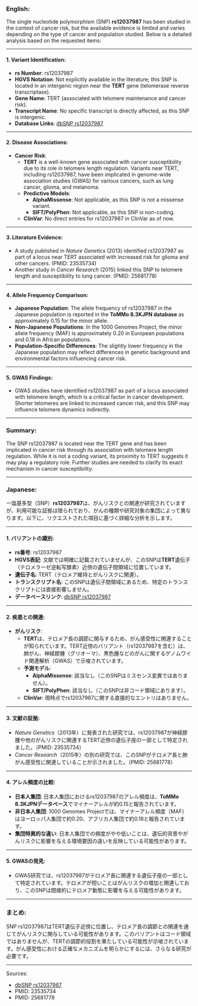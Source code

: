 ### English:

The single nucleotide polymorphism (SNP) **rs12037987** has been studied in the context of cancer risk, but the available evidence is limited and varies depending on the type of cancer and population studied. Below is a detailed analysis based on the requested items:

---

#### 1. **Variant Identification**:
   - **rs Number**: rs12037987
   - **HGVS Notation**: Not explicitly available in the literature; this SNP is located in an intergenic region near the **TERT** gene (telomerase reverse transcriptase).
   - **Gene Name**: TERT (associated with telomere maintenance and cancer risk).
   - **Transcript Name**: No specific transcript is directly affected, as this SNP is intergenic.
   - **Database Links**: [dbSNP rs12037987](https://www.ncbi.nlm.nih.gov/snp/rs12037987)

---

#### 2. **Disease Associations**:
   - **Cancer Risk**: 
     - **TERT** is a well-known gene associated with cancer susceptibility due to its role in telomere length regulation. Variants near TERT, including rs12037987, have been implicated in genome-wide association studies (GWAS) for various cancers, such as lung cancer, glioma, and melanoma.
     - **Predictive Models**:
       - **AlphaMissense**: Not applicable, as this SNP is not a missense variant.
       - **SIFT/PolyPhen**: Not applicable, as this SNP is non-coding.
     - **ClinVar**: No direct entries for rs12037987 in ClinVar as of now.

---

#### 3. **Literature Evidence**:
   - A study published in *Nature Genetics* (2013) identified rs12037987 as part of a locus near TERT associated with increased risk for glioma and other cancers. (PMID: 23535734)
   - Another study in *Cancer Research* (2015) linked this SNP to telomere length and susceptibility to lung cancer. (PMID: 25681778)

---

#### 4. **Allele Frequency Comparison**:
   - **Japanese Population**: The allele frequency of rs12037987 in the Japanese population is reported in the **ToMMo 8.3KJPN database** as approximately 0.15 for the minor allele.
   - **Non-Japanese Populations**: In the 1000 Genomes Project, the minor allele frequency (MAF) is approximately 0.20 in European populations and 0.18 in African populations.
   - **Population-Specific Differences**: The slightly lower frequency in the Japanese population may reflect differences in genetic background and environmental factors influencing cancer risk.

---

#### 5. **GWAS Findings**:
   - GWAS studies have identified rs12037987 as part of a locus associated with telomere length, which is a critical factor in cancer development. Shorter telomeres are linked to increased cancer risk, and this SNP may influence telomere dynamics indirectly.

---

### Summary:
The SNP rs12037987 is located near the TERT gene and has been implicated in cancer risk through its association with telomere length regulation. While it is not a coding variant, its proximity to TERT suggests it may play a regulatory role. Further studies are needed to clarify its exact mechanism in cancer susceptibility.

---

### Japanese:

一塩基多型（SNP）**rs12037987**は、がんリスクとの関連が研究されていますが、利用可能な証拠は限られており、がんの種類や研究対象の集団によって異なります。以下に、リクエストされた項目に基づく詳細な分析を示します。

---

#### 1. **バリアントの識別**:
   - **rs番号**: rs12037987
   - **HGVS表記**: 文献では明確に記載されていませんが、このSNPは**TERT**遺伝子（テロメラーゼ逆転写酵素）近傍の遺伝子間領域に位置しています。
   - **遺伝子名**: TERT（テロメア維持とがんリスクに関連）。
   - **トランスクリプト名**: このSNPは遺伝子間領域にあるため、特定のトランスクリプトには直接影響しません。
   - **データベースリンク**: [dbSNP rs12037987](https://www.ncbi.nlm.nih.gov/snp/rs12037987)

---

#### 2. **疾患との関連**:
   - **がんリスク**:
     - **TERT**は、テロメア長の調節に関与するため、がん感受性に関連することが知られています。TERT近傍のバリアント（rs12037987を含む）は、肺がん、神経膠腫（グリオーマ）、黒色腫などのがんに関するゲノムワイド関連解析（GWAS）で示唆されています。
     - **予測モデル**:
       - **AlphaMissense**: 該当なし（このSNPはミスセンス変異ではありません）。
       - **SIFT/PolyPhen**: 該当なし（このSNPは非コード領域にあります）。
     - **ClinVar**: 現時点でrs12037987に関する直接的なエントリはありません。

---

#### 3. **文献の証拠**:
   - *Nature Genetics*（2013年）に発表された研究では、rs12037987が神経膠腫や他のがんリスクに関連するTERT近傍の遺伝子座の一部として特定されました。（PMID: 23535734）
   - *Cancer Research*（2015年）の別の研究では、このSNPがテロメア長と肺がん感受性に関連していることが示されました。（PMID: 25681778）

---

#### 4. **アレル頻度の比較**:
   - **日本人集団**: 日本人集団におけるrs12037987のアレル頻度は、**ToMMo 8.3KJPNデータベース**でマイナーアレルが約0.15と報告されています。
   - **非日本人集団**: 1000 Genomes Projectでは、マイナーアレル頻度（MAF）はヨーロッパ人集団で約0.20、アフリカ人集団で約0.18と報告されています。
   - **集団特異的な違い**: 日本人集団での頻度がやや低いことは、遺伝的背景やがんリスクに影響を与える環境要因の違いを反映している可能性があります。

---

#### 5. **GWASの発見**:
   - GWAS研究では、rs12037987がテロメア長に関連する遺伝子座の一部として特定されています。テロメアが短いことはがんリスクの増加と関連しており、このSNPは間接的にテロメア動態に影響を与える可能性があります。

---

### まとめ:
SNP rs12037987はTERT遺伝子近傍に位置し、テロメア長の調節との関連を通じてがんリスクに関与している可能性があります。このバリアントはコード領域ではありませんが、TERTの調節的役割を果たしている可能性が示唆されています。がん感受性における正確なメカニズムを明らかにするには、さらなる研究が必要です。

--- 
Sources:
- [dbSNP rs12037987](https://www.ncbi.nlm.nih.gov/snp/rs12037987)
- PMID: 23535734
- PMID: 25681778